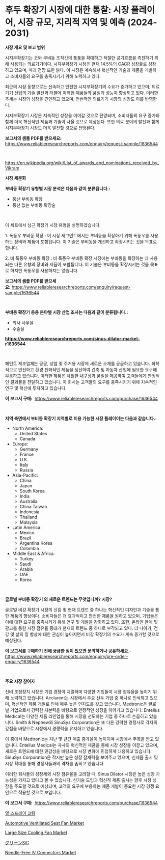 <p><h1>후두 확장기 시장에 대한 통찰: 시장 플레이어, 시장 규모, 지리적 지역 및 예측 (2024-2031)</h1></p><p><strong>시장 개요 및 보고 범위</strong></p>
<p><p>시지부확장기는 코와 부비동 조직간의 통풍을 확대하고 적절한 공기흐름을 촉진하기 위해 사용되는 의료기기이다. 시지부확장기 시장은 현재 14.5%의 CAGR 성장률로 성장하고 있으며, 미래 전망 또한 밝다. 이 시장은 계속해서 혁신적인 기술과 제품을 개발하고 소비자들의 요구를 충족시키기 위해 노력하고 있다.</p><p>최근의 시장 동향으로는 신속하고 안전한 시지부확장기의 수요가 증가하고 있으며, 의료기기 산업의 기술 발전과 더불어 이러한 제품들의 품질과 성능이 향상되고 있다. 이러한 추세는 시장의 성장을 견인하고 있으며, 전반적인 의료기기 시장의 성장도 이를 반영한다.</p><p>시지부확장기 시장은 지속적인 성장을 이어갈 것으로 전망되며, 소비자들의 요구 증가와 함께 더욱 혁신적인 제품과 기술이 나올 것으로 예상된다. 또한 의료 분야의 발전과 함께 시지부확장기 시장도 더욱 발전할 것으로 전망된다.</p></p>
<p><strong>보고서의 샘플 PDF를 받으세요:</strong> <a href="https://www.reliableresearchreports.com/enquiry/request-sample/1636544">https://www.reliableresearchreports.com/enquiry/request-sample/1636544</a></p>
<p>&nbsp;</p>
<p><a href="https://en.wikipedia.org/wiki/List_of_awards_and_nominations_received_by_Vikram">https://en.wikipedia.org/wiki/List_of_awards_and_nominations_received_by_Vikram</a></p>
<p><strong>시장 세분화</strong></p>
<p><strong>부비동 확장기 유형별 시장 분석은 다음과 같이 분류됩니다.:</strong></p>
<p><ul><li>풍선 부비동 확장</li><li>풍선 없는 부비동 확장술</li></ul></p>
<p>&nbsp;</p>
<p><p>이 세트에서 심근 확장기 시장 유형을 설명하겠습니다. </p><p>1. 폭풍우 부비동 확장 : 이 시장 세그먼트에서는 부비동을 확장하기 위해 폭풍우를 사용하는 장비와 제품이 포함됩니다. 이 기술은 부비동을 개선하고 확장시키는 것을 목표로 합니다.</p><p>2. 비 폭풍우 부비동 확장 : 비 폭풍우 부비동 확장 시장에는 부비동을 확장하는 데 사용되는 다른 유형의 장비와 제품이 포함됩니다. 이 기술은 부비동을 확장시키는 것을 목표로 하지만 폭풍우를 사용하지는 않습니다.</p></p>
<p><strong>보고서의 샘플 PDF를 받으세요:</strong>&nbsp;<a href="https://www.reliableresearchreports.com/enquiry/request-sample/1636544">https://www.reliableresearchreports.com/enquiry/request-sample/1636544</a></p>
<p>&nbsp;</p>
<p><strong> 부비동 확장기 응용 분야별 시장 산업 조사는 다음과 같이 분류됩니다.:</strong></p>
<p><ul><li>의사 사무실</li><li>수술실</li></ul></p>
<p><strong><a href="https://www.reliableresearchreports.com/sinus-dilator-market-r1636544">https://www.reliableresearchreports.com/sinus-dilator-market-r1636544</a></strong></p>
<p>&nbsp;</p>
<p><p>페인트 제조업체는 공공, 상업 및 주거용 시장에 새로운 소재를 공급하고 있습니다. 화학적으로 안전하고 환경 친화적인 제품을 생산하여 건축 및 자동차 산업에 필요한 요구에 부응하고 있습니다. 이러한 제품은 탁월한 내구성과 품질을 제공하여 고객들에게 안정적인 결과물을 전달하고 있습니다. 이 회사는 고객들의 요구를 충족시키기 위해 지속적인 연구 및 혁신에 투자하고 있습니다.</p></p>
<p><strong>이 보고서 구매:</strong>&nbsp; <a href="https://www.reliableresearchreports.com/purchase/1636544">https://www.reliableresearchreports.com/purchase/1636544</a></p>
<p>&nbsp;</p>
<p><strong>지역 측면에서 부비동 확장기 지역별로 이용 가능한 시장 플레이어는 다음과 같습니다.:</strong></p>
<p><ul>
    <li>
        North America:
        <ul>
            <li>United States</li>
            <li>Canada</li>
        </ul>
    </li>
    <li>
        Europe:
        <ul>
            <li>Germany</li>
            <li>France</li>
            <li>U.K.</li>
            <li>Italy</li>
            <li>Russia</li>
        </ul>
    </li>
    <li>
        Asia-Pacific:
        <ul>
            <li>China</li>
            <li>Japan</li>
            <li>South Korea</li>
            <li>India</li>
            <li>Australia</li>
            <li>China Taiwan</li>
            <li>Indonesia</li>
            <li>Thailand</li>
            <li>Malaysia</li>
        </ul>
    </li>
    <li>
        Latin America:
        <ul>
            <li>Mexico</li>
            <li>Brazil</li>
            <li>Argentina Korea</li>
            <li>Colombia</li>
        </ul>
    </li>
    <li>
        Middle East & Africa:
        <ul>
            <li>Turkey</li>
            <li>Saudi</li>
            <li>Arabia</li>
            <li>UAE</li>
            <li>Korea</li>
        </ul>
    </li>
    </ul></p>
<p>&nbsp;</p>
<p><strong>글로벌 부비동 확장기 의 새로운 트렌드는 무엇입니까? 시장?</strong></p>
<p><p>글로벌 비강 확장기 시장의 신흥 및 현재 트렌드 중 하나는 혁신적인 디자인과 기술을 통한 제품의 향상이다. 소비자들은 더 효과적이고 안전한 제품을 원하고 있으며, 기업들은 이에 대한 요구를 충족시키기 위해 연구 및 개발을 강화하고 있다. 또한, 온라인 판매 및 광고를 통한 시장 점유율 증대가 현재의 트렌드 중 하나로 부각되고 있다. 더 나아가, 건강 및 삶의 질 향상에 대한 관심이 높아지면서 비강 확장기의 수요가 계속 증가할 것으로 예상된다.</p></p>
<p><strong>이 보고서를 구매하기 전에 궁금한 점이 있으면 문의하거나 공유하세요.</strong>- <a href="https://www.reliableresearchreports.com/enquiry/pre-order-enquiry/1636544">https://www.reliableresearchreports.com/enquiry/pre-order-enquiry/1636544</a></p>
<p>&nbsp;</p>
<p><strong>주요 시장 참여자</strong></p>
<p><p>신비 조정장치 시장은 기업 경쟁이 치열하며 다양한 기업들이 시장 점유율을 높이기 위해 노력하고 있습니다. Acclarent는 시장에서 주요 선두 기업 중 하나로 인식되고 있으며, 혁신적인 제품 개발로 인해 매우 높은 인지도를 갖고 있습니다. Medtronic은 글로벌 기업으로서 강력한 자본력을 바탕으로 안정적인 성장을 이어가고 있습니다. Entellus Medical는 다양한 제품 라인업을 통해 시장을 선도하는 기업 중 하나로 손꼽히고 있습니다. Smith & Nephew와 SinuSys Corporation은 또 다른 강력한 경쟁사로 각자의 강점을 바탕으로 시장에서 경쟁력을 유지하고 있습니다.</p><p>이 중에서 Medtronic는 지난 몇 년간 매출 증가율이 높아지며 시장에서 주목을 받고 있습니다. Entellus Medical는 자사의 혁신적인 제품을 통해 시장 성장을 이끌고 있으며, 새로운 트렌드에 대한 민감성을 바탕으로 시장 변화에 민첩하게 대응하고 있습니다. SinuSys Corporation은 작지만 높은 성장 잠재력을 보여주고 있으며, 신제품 출시 및 시장 확대를 통해 경쟁사들과의 격차를 좁히고 있습니다.</p><p>이러한 회사들의 성장세와 시장 점유율을 고려할 때, Sinus Dilator 시장은 높은 성장 가능성을 가지고 있다고 볼 수 있습니다. 신기술 도입과 혁신적 제품 출시는 향후 시장 성장을 주도할 것으로 예상되며, 고객의 요구에 부응하는 제품 개발이 중요한 시장 경쟁 요인으로 작용할 것으로 보입니다.</p></p>
<p><strong>이 보고서 구매:</strong>&nbsp;&nbsp;<a href="https://www.reliableresearchreports.com/purchase/1636544">https://www.reliableresearchreports.com/purchase/1636544</a></p>
<p><p><a href="https://github.com/LuckeyCorbin/Market-Research-Report-List-1/blob/main/75124247794.md">열 스프레이 코팅</a></p><p><a href="https://github.com/sarabits412/Market-Research-Report-List-1/blob/main/automotive-ventilated-seat-fan-market.md">Automotive Ventilated Seat Fan Market</a></p><p><a href="https://github.com/dianemacle6776/Market-Research-Report-List-1/blob/main/large-size-cooling-fan-market.md">Large Size Cooling Fan Market</a></p><p><a href="https://github.com/DanykaKilback/Market-Research-Report-List-2/blob/main/12303243641.md">グリーンSiC</a></p><p><a href="https://issuu.com/reportprime-2/docs/needle-free-iv-connectors-market-size-2030.pptx">Needle-Free IV Connectors Market</a></p></p>